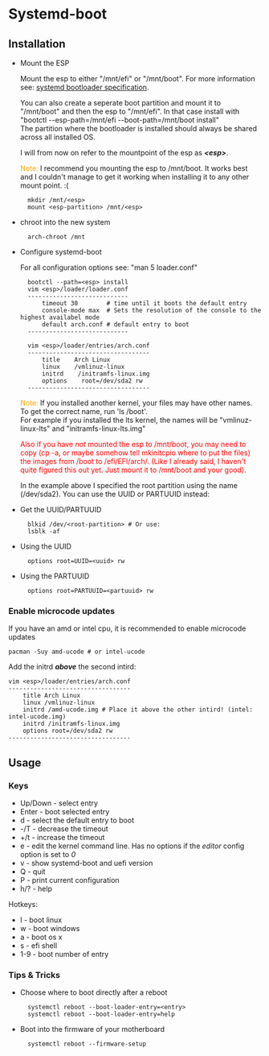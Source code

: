 # Systemd-boot

## Installation

* Mount the ESP

    Mount the esp to either "/mnt/efi" or "/mnt/boot". For more information see: [systemd bootloader specification](https://systemd.io/BOOT_LOADER_SPECIFICATION/).

    You can also create a seperate boot partition and mount it to "/mnt/boot" and then the esp to "/mnt/efi". In that case install with "bootctl --esp-path=/mnt/efi --boot-path=/mnt/boot install"  
    The partition where the bootloader is installed should always be shared across all installed OS.

    I will from now on refer to the mountpoint of the esp as ***\<esp\>***.

    <span style="color:orange">Note:</span> I recommend you mounting the esp to /mnt/boot. It works best and I couldn't manage to get it working when installing it to any other mount point. :(

        mkdir /mnt/<esp>
        mount <esp-partition> /mnt/<esp>

* chroot into the new system

        arch-chroot /mnt

* Configure systemd-boot

    For all configuration options see: "man 5 loader.conf"

        bootctl --path=<esp> install
        vim <esp>/loader/loader.conf
        ----------------------------
            timeout 30        # time until it boots the default entry
            console-mode max  # Sets the resolution of the console to the highest availabel mode
            default arch.conf # default entry to boot
        ----------------------------
        
        vim <esp>/loader/entries/arch.conf
        ----------------------------------
            title    Arch Linux
            linux    /vmlinuz-linux
            initrd    /initramfs-linux.img
            options    root=/dev/sda2 rw
        ----------------------------------

    <span style="color:orange">Note:</span> If you installed another kernel, your files may have other names. To get the correct name, run 'ls /boot'.  
    For example if you installed the lts kernel, the names will be "vmlinuz-linux-lts" and "initramfs-linux-lts.img"

    <span style="color:red">Also if you have *not* mounted the esp to /mnt/boot, you may need to copy (cp -a, or maybe somehow tell mkinitcpio where to put the files) the images from /boot to /efi/EFI/arch/. (Like I already said, I haven't quite figured this out yet. Just mount it to /mnt/boot and your good).</span>

    In the example above I specified the root partition using the name (/dev/sda2). You can use the UUID or PARTUUID instead:

* Get the UUID/PARTUUID

        blkid /dev/<root-partition> # Or use:
        lsblk -af

* Using the UUID

        options root=UUID=<uuid> rw

* Using the PARTUUID

        options root=PARTUUID=<partuuid> rw

### Enable microcode updates

If you have an amd or intel cpu, it is recommended to enable microcode updates

    pacman -Suy amd-ucode # or intel-ucode

Add the initrd ***above*** the second intird:

    vim <esp>/loader/entries/arch.conf
    ----------------------------------
        title Arch Linux
        linux /vmlinuz-linux
        initrd /amd-ucode.img # Place it above the other intird! (intel: intel-ucode.img)
        initrd /initramfs-linux.img
        options root=/dev/sda2 rw
    ----------------------------------

## Usage

### Keys

* Up/Down - select entry
* Enter - boot selected entry
* d - select the default entry to boot
* -/T - decrease the timeout
* +/t - increase the timeout
* e - edit the kernel command line. Has no options if the *editor* config option is set to *0*
* v - show systemd-boot and uefi version
* Q - quit
* P - print current configuration
* h/? - help

Hotkeys:

* l - boot linux
* w - boot windows
* a - boot os x
* s - efi shell
* 1-9 - boot number of entry

### Tips & Tricks

* Choose where to boot directly after a reboot

        systemctl reboot --boot-loader-entry=<entry>
        systemctl reboot --boot-loader-entry=help

* Boot into the firmware of your motherboard

        systemctl reboot --firmware-setup


